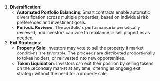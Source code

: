 1. **Diversification**:
    - **Automated Portfolio Balancing**: Smart contracts enable automatic diversification across multiple properties, based on individual risk preferences and investment goals.
    - **Periodic Reviews**: The portfolio's performance is periodically reviewed, and investors can vote to rebalance or sell properties as needed.
2. **Exit Strategies**:
    - **Property Sale**: Investors may vote to sell the property if market conditions are favorable. The proceeds are distributed proportionally to token holders, or reinvested into new opportunities.
    - **Token Liquidation**: Investors can exit their position by selling tokens on the secondary market at any time, offering an ongoing exit strategy without the need for a property sale.